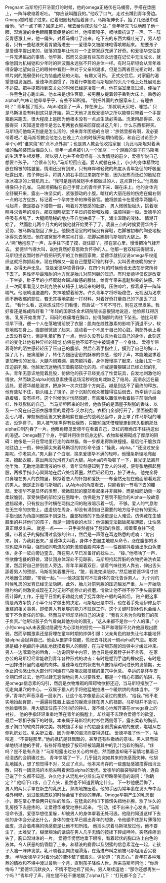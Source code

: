 Pregnant
    马斯坦打开浴室灯的时候，他的omega正蜷伏在马桶旁，手搭在垫圈上，一阵阵收缩着呕吐。
    “你应该叫醒我的。”他叹了口气，走过去蹲到青年旁边。Omega暂时缓了过来，红着眼圈轻轻抽着鼻子。马斯坦伸长手，抽了几张纸巾递给他。“好一点了嘛？回床上吧，我去给你床边放个盆。”
    青年听完飞快地瞪了他一眼，湿漉漉的金色眼睛蔓着疲惫的红丝，他哑着嗓子，嘀咕着抗议了一声。下一阵反胃感激上来，他一偏头，对着马桶吐了出来。吃下去的东西大概吐光了，男人想着，只有一些粘液夹着胃酸落进去——爱德华又被酸味呛得咳嗽起来。
    想要孩子是爱德华提出来的，破落的童年让他对一个正常家庭充满了好奇。和爱德华交往是一件充满挑战的事情，他早熟、然而又总是有些东西永远僵在记忆中无法成长，就像他因为机械铠和少年时的奔波而永远张不开的身体一样。有时马斯坦会从青年难得安静地望向自己的眼神中看到一种对于父亲的渴求，但是当两者目光相对时，那样片刻的脆弱便转化为恼羞成怒的火焰。
    有趣又可怜。
    正式交往后，对家庭的渴望便越发强烈。爱德华流浪惯了，拖着行李搬进马斯坦家的头几个晚上处处展现出不适应。把手提箱拎到玄关处的时候已经是凌晨一点，他在浴室里洗过澡，便抽了一件黑色背心跑出来。他本来是想住客房，被男朋友提着领子丢到大床上。熟悉的alpha的气味让他晕晕乎乎，有些不知所措。
    “别把外面的衣服穿床上，有睡衣吗？”
    青年摇了摇头。Alpha抱怨了一声，摔在床上。“那就明天买吧，睡觉。”
    只是马斯坦没有料到这只是开始。第二天他才发现爱德华之所以能够只带着一个手提箱跑来跑去，很大程度上是因为他根本没有一点点生活必需品。洗漱用品得买、衣服得买（天知道爱德华是怎么用两套衣服来回穿度过这几年），什么东西都得买。马斯坦问他每天到底是怎么活的，换来青年困惑的白眼：“旅馆里都有啊，没必要带着吧。”
    是马斯坦教会他怎么在晚上六点的时候开始期待晚饭，和自己讨论至少半个小时“谁来烧”和“点不点外卖”；也是男人教会他收拾家里（为此马斯坦对着满墙的骷颅装饰后悔良久）。青年一点点被引入一个家庭：一个游离的浪子在马斯坦的生活里生根发芽。
    所以男人也并不会奇怪有一次发情期的前夕，爱德华说自己想要个孩子。
    “会很辛苦的。”马斯坦回应道。爱人就躺在床上，小小的身体精致地嵌在棉被的褶皱里，情潮还没有到来，只有麻痒和轻微的热度从青年急促的呼吸里吐露出来。孩子伸出手，将男人的右手揽过来抱在怀里，因为发热而泛红的脸贴在冰冰凉凉的上臂肌肉上。“我可是连机械铠手术都做过的人，这点算什么。”他高傲得像只小孔雀。
    马斯坦把黏在自己手臂上的青年扒下来，碾在床上。他的身体完全舒展开来，露出一块坚实的、紧张颤动的小腹。暗红的大丽花般的伤疤在偏右侧一点的地方绽放，标记着一个孕育生命的神奇器官。他将膝盖卡在爱德华两腿间，弓起背，像是狼吞下猎物一般，吻着对方敏感的肚脐。
    男人微微抬起头，挑着眼睛寻求青年的准许。那双眼睛褪去了平日的狡猾和戏蔑，温顺得鹿一般。爱德华的呼吸有点乱了，大腿间隐秘的地方不自觉抽搐了一下，涌出温暖的液体。
    情潮开始了。
    然而胎儿两个月大的时候他就开始受不了了。凌晨三点的时候爱德华终于妥协，被马斯坦抱回了床上。他摸进浴室的时候没有穿鞋，右脚被初春的陶瓷地板冰得失去感觉。他在被窝里不老实地打滚，把脚尖踢到马斯坦的大腿上。男人“嘶”地抱怨了一声，左手往下摸了摸，捉住脚丫，攒在掌心里，慢慢把冷气揉开去。
    爱德华气得大叫，说他竟然好意思欺负怀孕的人。他那一套双标玩得很溜，马斯坦提议暂时修产假把研究所的工作搬回家做，爱德华就抗议说omega平权组织这就把你抓起来。现在稍微又一副自己楚楚可怜的样子。尖叫丢进夜晚的安宁里，吞得无声无息。
    饶是爱德华铁骨铮铮，在四个月的时候他也无法在研究所待下去了。男性怀孕最难耐的地方就是胎儿对前列腺的压迫。有时爱德华仅仅是改变一下坐姿，肚子里的小坏蛋就会碾过敏感的腺体，给青年带来羞耻甜美的快感。不止一次同事看见艾尔利克院长从椅子上站起来的时候，压住呻吟，撑着桌子一阵阵喘气。他眼睛湿漉漉的，失神地望着前方。许久青年才将呼吸稳住，无视因为渴求而不断收缩的部位，若无其事地拿起一打材料，对着好奇打量自己的下属丢了过去。
    “看什么看，这些炼成阵你们看懂，然后试一下可不可行。别在这里发呆。我好看还是炼成阵好看？”年轻的国家炼金术研院院长恶狠狠地说道，他脸颊红得厉害。
    乳房开始发育了。闷闷的疼痛堆在胸口，扯得胸部的肉往下坠去。他比马斯坦早下班，便一个人在落地镜前脱了衣服：肌肉在雌性激素的影响下消退不少，软软地贴在身上。腹部微微鼓了起来，跳动着一个不属于自己的心脏。胸部外表上看上去没有变化，但是乳晕扩散了一点。他许久没有认真地看过自己的身体，此刻这样的变化让他有种异样的错觉:仿佛在他不知不觉中被调换了一个身体。
    爱德华带着奇妙的陌生感轻轻压了压自己的腹部，然后点着手指往上，摸到了自己的胸口，揉了几下。胀痛缓解了，转化为细细密密的酥麻的快感，他哼了声，本能地渴求着更加畅快的发泄。大腿内侧紧绷、肌肉颤抖着，身体慢慢拱了起来，让胎儿又一次压迫前列腺。他越发沉迷地挤压着胸部软化的肉、间或是狠狠碾过已经立起的乳头。青年无意识地晃着屁股，仿佛他的孩子已经变成了性爱玩具，自发地刺激他的情欲。然而缺乏alpha的信息素使得这场淫秽的独角戏缺乏了结局，高潮永远在最远处，爱德华越是渴求，把身体一次次往那个方向逼，越是到达不了最终的释放。
    他有些站不住，额头磕上了镜子。那个沉默的观众被撞得往后倒去，所幸镜子后面靠着墙，没有摔坏。这个时候他才恍然惊醒，有些难以置信地看着镜子前眼角绯红、性器膨胀的自己。
    当马斯坦回来的时候，他收获的是满屋子甜腻的香味，以及一个窝在自己旧衣服堆里的爱德华·艾尔利克。衣柜门全部打开了，里面被翻得乱七八糟，罪魁祸首疲惫又安逸地躺在自己的战利品当中，身上罩了件马斯坦的睡衣，没穿裤子。
    男人被气味熏得有些燥热，只能勉强凭借理智走到床头柜前那处alpha抑制剂吞了一片。他眼角瞟见爱德华在看着自己，泛红的眼角压不住挑逗似的渴望。Omega翻了个身，手脚并用往伴侣身边挤。衣物和被褥砌成了厚厚的阻碍：他像是一只在雪地里行走的森林猫，每一步都走得跌跌撞撞。最后他干脆放弃地往边上一倒，伸长脚尖夹着马斯坦的衬衫命令道：“操我，alpha。”
    “还没过安全期呢，你老实点。”男人翻了个白眼，换来爱德华不满的轻哼。他慢条斯理地爬起来，撩起衣服，露出两段光滑有力的大腿。Alpha的呼吸顿了一下，目光无法离开他半勃、无助地淌着清液的性器。青年显然感知到了爱人的注视，便夸张地撅起屁股，两根手指小心翼翼地在后穴处绕着圈，然后轻轻用力，挤了进去。
    他完全将口鼻埋在男人的衣物里，模拟着恋人的怀抱和爱抚——却全然无视在他面前看观赏的男人。他是正对着马斯坦的，从Alpha的角度看去，只能看到一节塌下去的腰部。爱德华不是显怀的类型，微微鼓起的腹部看起来并非臃肿，而是如同幼兽一般柔软脆弱。享受快感的部位没在黑暗中，仿佛是为了惩罚不配合的Alpha一般故意遮挡起来，只有拔出手时横在两指之间的粘液暗示着一切。
    不够。爱人的气息附在无生命的衣物上，虚虚绕在周身，却没有涌到自己需要的地方给予应有的爱抚。手指也因为角度问题探不到深处，腹部轻微的下坠感更是让人难受。仿佛藏在生殖腔里的并非他们的孩子，而是一团情欲的水球：他偏偏无法戳破那层薄膜，让快感真正爆发出来。
    就差一点——
    一只手突然握住了翘起的性器，顺着茎身往下抚摸，带着茧子的拇指滑过翕张的铃口，然后是一声落在耳边熟悉的呢喃：“射出来，钢，为我射出来。”
    爱德华尖叫着，身体不由自主地顺从命令，涨在腹部的水球也应声炸裂，强烈如同电流般的刺激顺着股沟冲去——性器颤抖着涌出米白色液体，身子一软向旁边歪去，落在男人早已准备好的枕头上。
    “操。”他嘀咕了一声，性欲像饱餐的野兽，潜伏回身体深处不见踪影。马斯坦拾起弄脏的衣物扔进洗衣篮里，然后将自己挤到恋人旁边。青年半阖着双目，循着气味往男人靠去，伸出舌头舔着男人的颈部。马斯坦笑着推开他，“脏，我洗完澡陪你。”然后被爱德华得寸进尺地圈住颈部，“带我一起。”——他决定暂时不把身体的变化告诉男人。
    九个月的时候乳房的发育已经无法隐瞒。此外，胎儿对前列腺的压迫越发严重，从一开始隐隐约约的刺激变成现在无时无刻不能停止的折磨。情欲让他不得不停下手头需要精密计算的工作，于是平日里的乐趣就变成了捉弄休陪产假的马斯坦。
    陪产假这事情是两方争执了小半个月才做出的决定，马斯坦已是中将，也在着手处理伊修瓦尔重建的相关事务。即使男人有足够的能力不耽误工作，这个关键时刻休假也会给人留下不负责任的印象。然而马斯坦却坚持自己的决定：“我有义务为你和我们的孩子负责。”他掰过孩子负气看向其他方向的面孔，“这从来都不是你一个人的事。”
    小小的omega从未表露过隐藏在内心深处的担忧——尊严和理智不允许他展现出脆弱。然而孕期激素还是将埋在童年时期的炸弹引爆：父亲角色的缺失让他本能地怀疑alpha会抛弃自己。他会从噩梦中惊醒，慌张去寻找另一侧alpha的气息。那双满是细小疤痕的手胡乱地抚摸着男人的胸膛，在马斯坦苏醒的动弹中才缓过神来。男人一边啄着他的唇角，一边询问梦中内容，他也只是梗着脖子并不言答。
    在家办公的马斯坦经常能收到青年各种形式的攻击：有时是绷到手边的橡皮筋，有时是一团摔进怀里的温暖的肉体。爱德华现在的状态有点像持续时间过长的发情期，无休止的快感让他大部分时间蜷在马斯坦衣服搭建的巢穴中休息。
    幸运的是怀孕安全期已经过去，他可以肆无忌惮地向男人讨要性爱。那是一个精心布置的陷阱，先是omega信息素的勾引，然后是衣物堆砌的障碍物欲拒还迎，当马斯坦摆脱了一切走向巢穴的中心，一双属于猎人的手将他猛地拉进一个暖烘烘的肉体当中。
    “罗伊，”青年的声音浮着一层水汽，让这个名字像是舌尖滚过的撒娇，“给我。”他不老实地抬起臀部，一遍遍将性器上溢出的腺液涂抹在男人的裆部。马斯坦并不急切，他舔着嘴唇，用大腿压住孩子的讨好的挣扎，漫不经心地解开罩在omega身上的衬衫。
    他的手指轻轻重重地落在青年的胸膛上，却丝毫不去理会爱德华的欲望，最后一颗扣子解下的时候，本来属于马斯坦的衬衫往两侧落下，露出柔软的胸部。孩子胸口的软肉并非完美，机械铠手术留下的疤痕谢谢贯穿柔软的皮肤，堪堪从右侧乳房划过。乳尖挺立着，因为青年的渴求而变得通红。
    爱德华推了他一下，咕哝道：“不要碰那里。”他的抵抗是轻飘飘的，甚至还有些撒娇的意味。男人轻而易举地绕过他的手臂，有些好奇地按了按已经被暗藏其中的乳汁泡软的胸部。“疼吗？是不是有点涨？”马斯坦露出过分关心的神态，然而膝盖却毫不留情地抵着已经湿透的会阴碾过去。
    青年惊喘了一下，几乎因为突如其来的快感而失神。他胡乱地摇头，想了想觉得不对，又点了点头。他本来尚存的一些羞耻感被撞得烟消云散，只有一团混沌的本能尖叫着索取alpha的爱抚。爱德华的脑袋嗡嗡作响，连自己说了什么都不知道。许久他才从混乱中分辨出马斯坦略带笑意的询问：“你确定？”
    他咽下口水，点了点头，虽然也不知道要确定什么。
    下一秒他便后悔了，男人的两只手罩在新生的乳房上，熟练地按压着。他的手因为常年裹在发火布中而格外粗糙，划过敏感皮肤的时候会留下奇妙的麻痒。Omega孕期产生的乳房很小，裹在掌心里像两只初生的雏鸟，在猛禽的利爪下惊慌失措地扑腾。涨了许久的乳房按下去是疼的，让爱德华难受地挣扎起来。
    “别动，揉不出来小心发炎。”马斯坦命令道。爱德华想往里躲，却被男人的身体罩着无处可逃。他隐约知道这样下去他的身体会分泌出什么，身体的变化早已超出青年的想象，令他绷不住那片薄薄的面皮，混合着疼痛的快感更是让他不知所措。
    他摇头求着马斯坦放过他，他不要生了，太难受了。糊里糊涂的话语在男人几乎无情的按揉下碎成呻吟。突然疼痛消失了，胸口湿淋淋的一片。
    爱德华愣愣地垂下眼帘，看着起伏的胸口沾上白色的液体。令人厌恶的奶香翻了上来，和精液的麝香以及甜蜜的信息素混在一起，让孩子大脑一阵阵发蒙。乳汁顺着肌肉纹理滑落，在落进布料之前被马斯坦用舌尖卷走。
    半晌爱德华才对着分泌的液体皱了皱眉头，评价道：“真恶心。”
    青年在各种难熬的情欲和不堪中渡过最后一个月，直到孩子降临人世。后来马斯坦问他：“你后悔吗？”爱德华沉默良久，不情不愿地摇了摇头。男人继续逗他：“那你还想再生一个吗？”青年哼了声，用左腿不轻不重地踹了alpha几下：“打死都不会了。”
